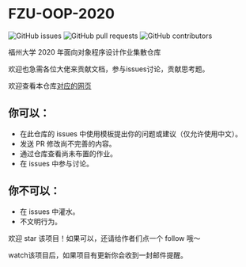 # FZU-OOP-2020

![GitHub issues](https://img.shields.io/github/issues-raw/jihuayu/FZU-OOP-2020)   ![GitHub pull requests](https://img.shields.io/github/issues-pr/jihuayu/FZU-OOP-2020)  ![GitHub contributors](https://img.shields.io/github/contributors/jihuayu/FZU-OOP-2020)


福州大学 2020 年面向对象程序设计作业集散仓库  

欢迎也急需各位大佬来贡献文档，参与issues讨论，贡献思考题。 

欢迎查看本仓库[对应的网页](https://oop.jihuayu.site/)  
 
## 你可以：
- 在此仓库的 issues 中使用模板提出你的问题或建议（仅允许使用中文）。 
- 发送 PR 修改尚不完善的内容。
- 通过仓库查看尚未布置的作业。
- 在 issues 中参与讨论。

## 你不可以： 
- 在 issues 中灌水。
- 不文明行为。

欢迎 star 该项目！如果可以，还请给作者们点一个 follow 哦～

watch该项目后，如果项目有更新你会收到一封邮件提醒。
